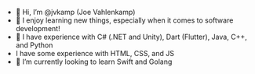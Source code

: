 - 👋 Hi, I’m @jvkamp (Joe Vahlenkamp)
- 👀 I enjoy learning new things, especially when it comes to software development!
- 🧐 I have experience with C# (.NET and Unity), Dart (Flutter), Java, C++, and Python
- I have some experience with HTML, CSS, and JS
- 🌱 I’m currently looking to learn Swift and Golang
